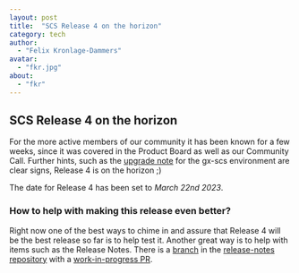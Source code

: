 ```yaml
---
layout: post
title:  "SCS Release 4 on the horizon"
category: tech
author:
  - "Felix Kronlage-Dammers"
avatar:
  - "fkr.jpg"
about:
  - "fkr"
---
```


## SCS Release 4 on the horizon

For the more active members of our community it has been known for a few weeks, since it was covered in the
Product Board as well as our Community Call. Further hints, such as the [upgrade note](https://scs.community/2023/03/09/gx-scs-r4-upgrade/) for the gx-scs
environment are clear signs, Release 4 is on the horizon ;)

The date for Release 4 has been set to *March 22nd 2023*. 

### How to help with making this release even better?

Right now one of the best ways to chime in and assure that Release 4 will be the best release so far is to help test it.
Another great way is to help with items such as the Release Notes. There is a [branch](https://github.com/SovereignCloudStack/release-notes/tree/feat/r4) in
the [release-notes repository](https://github.com/SovereignCloudStack/release-notes) with a [work-in-progress PR](https://github.com/SovereignCloudStack/release-notes/pull/5).


